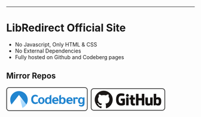 
---
# LibRedirect Official Site

- No Javascript, Only HTML & CSS
- No External Dependencies
- Fully hosted on Github and Codeberg pages

## Mirror Repos
[![Codeberg](https://raw.githubusercontent.com/ManeraKai/manerakai/main/icons/codeberg.svg)](https://codeberg.org/LibRedirect/pages)&nbsp;&nbsp;[![GitHub](https://raw.githubusercontent.com/ManeraKai/manerakai/main/icons/github.svg)](https://github.com/libredirect/libredirect.github.io)&nbsp;&nbsp;

